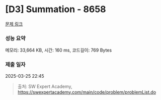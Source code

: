 # [D3] Summation - 8658 

[문제 링크](https://swexpertacademy.com/main/code/problem/problemDetail.do?contestProbId=AW1lwyh6WPwDFARC) 

### 성능 요약

메모리: 33,664 KB, 시간: 160 ms, 코드길이: 769 Bytes

### 제출 일자

2025-03-25 22:45



> 출처: SW Expert Academy, https://swexpertacademy.com/main/code/problem/problemList.do